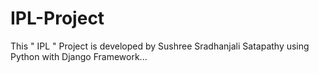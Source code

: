 # IPL-Project
This " IPL " Project is developed by Sushree Sradhanjali Satapathy using Python with Django Framework...
